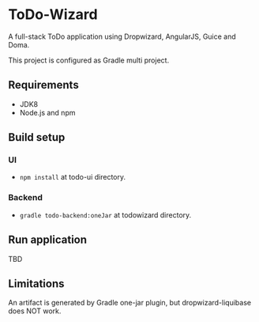 ToDo-Wizard
========

A full-stack ToDo application using Dropwizard, AngularJS, Guice and Doma.

This project is configured as Gradle multi project.

## Requirements

- JDK8
- Node.js and npm

## Build setup

### UI

- ``npm install`` at todo-ui directory.

### Backend

- ``gradle todo-backend:oneJar`` at todowizard directory.

## Run application

TBD

## Limitations

An artifact is generated by Gradle one-jar plugin, but dropwizard-liquibase does NOT work.
